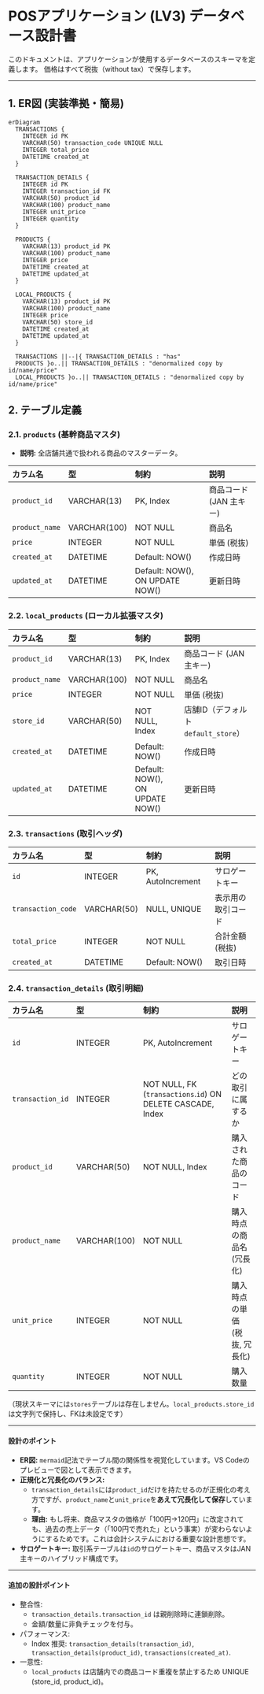 # POSアプリケーション (LV3) データベース設計書

このドキュメントは、アプリケーションが使用するデータベースのスキーマを定義します。
価格はすべて税抜（without tax）で保存します。

---

## 1. ER図 (実装準拠・簡易)

```mermaid
erDiagram
  TRANSACTIONS {
    INTEGER id PK
    VARCHAR(50) transaction_code UNIQUE NULL
    INTEGER total_price
    DATETIME created_at
  }

  TRANSACTION_DETAILS {
    INTEGER id PK
    INTEGER transaction_id FK
    VARCHAR(50) product_id
    VARCHAR(100) product_name
    INTEGER unit_price
    INTEGER quantity
  }

  PRODUCTS {
    VARCHAR(13) product_id PK
    VARCHAR(100) product_name
    INTEGER price
    DATETIME created_at
    DATETIME updated_at
  }

  LOCAL_PRODUCTS {
    VARCHAR(13) product_id PK
    VARCHAR(100) product_name
    INTEGER price
    VARCHAR(50) store_id
    DATETIME created_at
    DATETIME updated_at
  }

  TRANSACTIONS ||--|{ TRANSACTION_DETAILS : "has"
  PRODUCTS }o..|| TRANSACTION_DETAILS : "denormalized copy by id/name/price"
  LOCAL_PRODUCTS }o..|| TRANSACTION_DETAILS : "denormalized copy by id/name/price"
```

## 2. テーブル定義

### 2.1. `products` (基幹商品マスタ)

- **説明:** 全店舗共通で扱われる商品のマスターデータ。

| カラム名         | 型           | 制約                         | 説明                   |
| :--------------- | :----------- | :--------------------------- | :--------------------- |
| `product_id`     | VARCHAR(13)  | PK, Index                    | 商品コード (JAN 主キー) |
| `product_name`   | VARCHAR(100) | NOT NULL                     | 商品名                 |
| `price`          | INTEGER      | NOT NULL                     | 単価 (税抜)            |
| `created_at`     | DATETIME     | Default: NOW()               | 作成日時               |
| `updated_at`     | DATETIME     | Default: NOW(), ON UPDATE NOW() | 更新日時            |

### 2.2. `local_products` (ローカル拡張マスタ)

| カラム名         | 型           | 制約                 | 説明                   |
| :--------------- | :----------- | :------------------- | :--------------------- |
| `product_id`     | VARCHAR(13)  | PK, Index            | 商品コード (JAN 主キー) |
| `product_name`   | VARCHAR(100) | NOT NULL             | 商品名                 |
| `price`          | INTEGER      | NOT NULL             | 単価 (税抜)            |
| `store_id`       | VARCHAR(50)  | NOT NULL, Index      | 店舗ID（デフォルト `default_store`） |
| `created_at`     | DATETIME     | Default: NOW()       | 作成日時               |
| `updated_at`     | DATETIME     | Default: NOW(), ON UPDATE NOW() | 更新日時        |

### 2.3. `transactions` (取引ヘッダ)

| カラム名           | 型          | 制約                       | 説明                           |
| :----------------- | :---------- | :------------------------- | :----------------------------- |
| `id`               | INTEGER     | PK, AutoIncrement          | サロゲートキー                 |
| `transaction_code` | VARCHAR(50) | NULL, UNIQUE               | 表示用の取引コード             |
| `total_price`      | INTEGER     | NOT NULL                   | 合計金額 (税抜)                |
| `created_at`       | DATETIME    | Default: NOW()             | 取引日時                       |

### 2.4. `transaction_details` (取引明細)

| カラム名         | 型            | 制約                                              | 説明                          |
| :--------------- | :------------ | :------------------------------------------------ | :---------------------------- |
| `id`             | INTEGER       | PK, AutoIncrement                                 | サロゲートキー                |
| `transaction_id` | INTEGER       | NOT NULL, FK (`transactions`.`id`) ON DELETE CASCADE, Index | どの取引に属するか |
| `product_id`     | VARCHAR(50)   | NOT NULL, Index                                   | 購入された商品のコード        |
| `product_name`   | VARCHAR(100)  | NOT NULL                                          | 購入時点の商品名 (冗長化)     |
| `unit_price`     | INTEGER       | NOT NULL                                          | 購入時点の単価 (税抜, 冗長化) |
| `quantity`       | INTEGER       | NOT NULL                                          | 購入数量                      |

（現状スキーマには`stores`テーブルは存在しません。`local_products.store_id`は文字列で保持し、FKは未設定です）

---

#### 設計のポイント

- **ER図:** `mermaid`記法でテーブル間の関係性を視覚化しています。VS Codeのプレビューで図として表示できます。
- **正規化と冗長化のバランス:**
  - `transaction_details`には`product_id`だけを持たせるのが正規化の考え方ですが、`product_name`と`unit_price`を**あえて冗長化して保存**しています。
  - **理由:** もし将来、商品マスタの価格が「100円→120円」に改定されても、過去の売上データ（「100円で売れた」という事実）が変わらないようにするためです。これは会計システムにおける重要な設計思想です。
- **サロゲートキー:** 取引系テーブルは`id`のサロゲートキー、商品マスタはJAN主キーのハイブリッド構成です。

---

#### 追加の設計ポイント

- 整合性:
  - `transaction_details.transaction_id` は親削除時に連鎖削除。
  - 金額/数量に非負チェックを付与。
- パフォーマンス:
  - Index 推奨: `transaction_details(transaction_id)`, `transaction_details(product_id)`, `transactions(created_at)`.
- 一意性:
  - `local_products` は店舗内での商品コード重複を禁止するため UNIQUE (store_id, product_id)。
